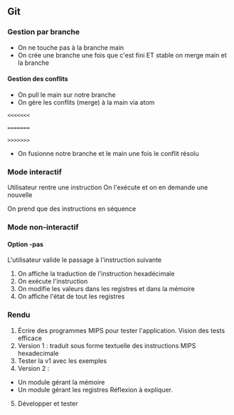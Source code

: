 ## Git

### Gestion par branche

- On ne touche pas à la branche main
- On crée une branche une fois que c'est fini ET stable on merge main et la branche

#### Gestion des conflits
- On pull le main sur notre branche
- On gère les conflits (merge) à la main via atom
```
<<<<<<<

=======

>>>>>>>
```
- On fusionne notre branche et le main une fois le conflit résolu


### Mode interactif

Utilisateur rentre une instruction
On l'exécute et on en demande une nouvelle

On prend que des instructions en séquence

### Mode non-interactif

#### Option -pas

L'utilisateur valide le passage à l'instruction suivante

1. On affiche la traduction de l'instruction hexadécimale
2. On exécute l'instruction
3. On modifie les valeurs dans les registres et dans la mémoire
4. On affiche l'état de tout les registres

### Rendu

1. Écrire des programmes MIPS pour tester l'application. Vision des tests efficace
2. Version 1 : traduit sous forme textuelle des instructions MIPS hexadecimale
3. Tester la v1 avec les exemples
4. Version 2 :
  - Un module gérant la mémoire
  - Un module gérant les registres
  Réflexion à expliquer.
5. Développer et tester
